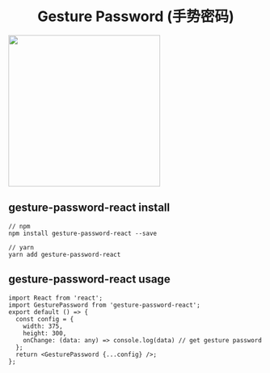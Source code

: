 

<h1 align="center">
  Gesture Password (手势密码)
</h1>

<img height="300" src="https://user-images.githubusercontent.com/11746742/68995608-735b4a00-08ca-11ea-8402-2d5229beaceb.png"></img>

## gesture-password-react install

```
// npm
npm install gesture-password-react --save

// yarn
yarn add gesture-password-react
```

## gesture-password-react usage

```
import React from 'react';
import GesturePassword from 'gesture-password-react';
export default () => {
  const config = {
    width: 375,
    height: 300,
    onChange: (data: any) => console.log(data) // get gesture password
  };
  return <GesturePassword {...config} />;
};
```